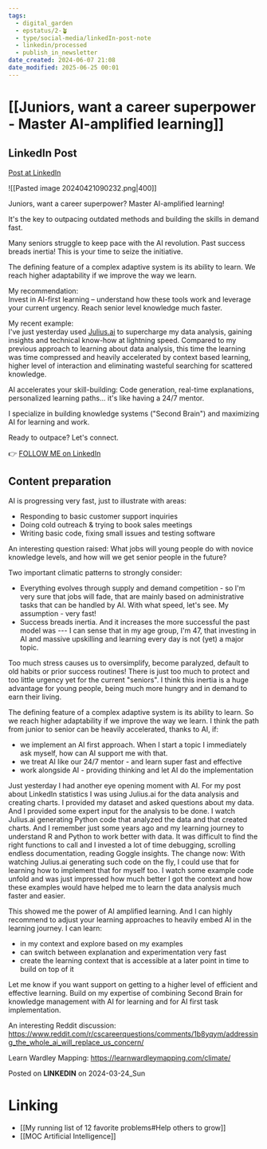 ```yaml
---
tags:
  - digital_garden
  - epstatus/2-🪴
  - type/social-media/linkedIn-post-note
  - linkedin/processed
  - publish_in_newsletter
date_created: 2024-06-07 21:08
date_modified: 2025-06-25 00:01
---
```

# [[Juniors, want a career superpower - Master AI-amplified learning]]

## LinkedIn Post

[Post at LinkedIn](https://www.linkedin.com/posts/sebastiankamilli_juniors-want-a-career-superpower-master-activity-7177594372190810112--KuH?utm_source=share&utm_medium=member_desktop)

![[Pasted image 20240421090232.png|400]]

Juniors, want a career superpower? Master AI-amplified learning!  
  
It's the key to outpacing outdated methods and building the skills in demand fast.  
  
Many seniors struggle to keep pace with the AI revolution. Past success breads inertia! This is your time to seize the initiative.  
  
The defining feature of a complex adaptive system is its ability to learn. We reach higher adaptability if we improve the way we learn.  
  
My recommendation:  
Invest in AI-first learning – understand how these tools work and leverage your current urgency. Reach senior level knowledge much faster.  
  
My recent example:  
I've just yesterday used [Julius.ai](http://julius.ai/) to supercharge my data analysis, gaining insights and technical know-how at lightning speed. Compared to my previous approach to learning about data analysis, this time the learning was time compressed and heavily accelerated by context based learning, higher level of interaction and eliminating wasteful searching for scattered knowledge.  
  
AI accelerates your skill-building: Code generation, real-time explanations, personalized learning paths... it's like having a 24/7 mentor.  
  
I specialize in building knowledge systems ("Second Brain") and maximizing AI for learning and work.  
  
Ready to outpace? Let's connect.

👉 [FOLLOW ME on LinkedIn](https://www.linkedin.com/comm/mynetwork/discovery-see-all?usecase=PEOPLE_FOLLOWS&followMember=sebastiankamilli)

## Content preparation

AI is progressing very fast, just to illustrate with areas:
+ Responding to basic customer support inquiries
+ Doing cold outreach & trying to book sales meetings
+ Writing basic code, fixing small issues and testing software

An interesting question raised: What jobs will young people do with novice knowledge levels, and how will we get senior people in the future?

Two important climatic patterns to strongly consider:
+ Everything evolves through supply and demand competition - so I'm very sure that jobs will fade, that are mainly based on administrative tasks that can be handled by AI. With what speed, let's see. My assumption - very fast!
+ Success breads inertia. And it increases the more successful the past model was --- I can sense that in my age group, I'm 47, that investing in AI and massive upskilling and learning every day is not (yet) a major topic. 

Too much stress causes us to oversimplify, become paralyzed, default to old habits or prior success routines! There is just too much to protect and too little urgency yet for the current "seniors". I think this inertia is a huge advantage for young people, being much more hungry and in demand to earn their living.

The defining feature of a complex adaptive system is its ability to learn. So we reach higher adaptability if we improve the way we learn. I think the path from junior to senior can be heavily accelerated, thanks to AI, if:
+ we implement an AI first approach. When I start a topic I immediately ask myself, how can AI support me with that.
+ we treat AI like our 24/7 mentor - and learn super fast and effective
+ work alongside AI - providing thinking and let AI do the implementation

Just yesterday I had another eye opening moment with AI. For my post about LinkedIn statistics I was using Julius.ai for the data analysis and creating charts. I provided my dataset and asked questions about my data. And I provided some expert input for the analysis to be done. I watch Julius.ai generating Python code that analyzed the data and that created charts. And I remember just some years ago and my learning journey to understand R and Python to work better with data. It was difficult to find the right functions to call and I invested a lot of time debugging, scrolling endless documentation, reading Goggle insights. The change now: With watching Julius.ai generating such code on the fly, I could use that for learning how to implement that for myself too. I watch some example code unfold and was just impressed how much better I got the context and how these examples would have helped me to learn the data analysis much faster and easier. 

This showed me the power of AI amplified learning. And I can highly recommend to adjust your learning approaches to heavily embed AI in the learning journey. I can learn: 
+ in my context and explore based on my examples
+ can switch between explanation and experimentation very fast
+ create the learning context that is accessible at a later point in time to build on top of it

Let me know if you want support on getting to a higher level of efficient and effective learning. Build on my expertise of combining Second Brain for knowledge management with AI for learning and for AI first task implementation.

An interesting Reddit discussion: https://www.reddit.com/r/cscareerquestions/comments/1b8yqym/addressing_the_whole_ai_will_replace_us_concern/

Learn Wardley Mapping: https://learnwardleymapping.com/climate/

Posted on **LINKEDIN** on 2024-03-24_Sun

# Linking

+ [[My running list of 12 favorite problems#Help others to grow]]
+ [[MOC Artificial Intelligence]]